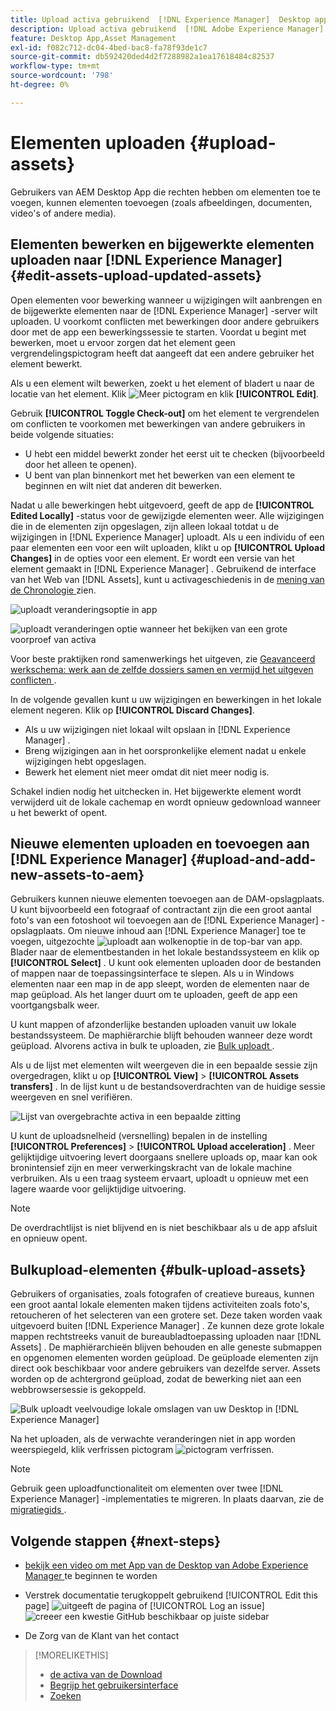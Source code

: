 ```yaml
---
title: Upload activa gebruikend  [!DNL Experience Manager]  Desktop app
description: Upload activa gebruikend  [!DNL Adobe Experience Manager]  Desktop app.
feature: Desktop App,Asset Management
exl-id: f082c712-dc04-4bed-bac8-fa78f93de1c7
source-git-commit: db592420ded4d2f7288982a1ea17618484c82537
workflow-type: tm+mt
source-wordcount: '798'
ht-degree: 0%

---
```


# Elementen uploaden {#upload-assets}

Gebruikers van AEM Desktop App die rechten hebben om elementen toe te voegen, kunnen elementen toevoegen (zoals afbeeldingen, documenten, video&#39;s of andere media).

## Elementen bewerken en bijgewerkte elementen uploaden naar [!DNL Experience Manager] {#edit-assets-upload-updated-assets}

Open elementen voor bewerking wanneer u wijzigingen wilt aanbrengen en de bijgewerkte elementen naar de [!DNL Experience Manager] -server wilt uploaden. U voorkomt conflicten met bewerkingen door andere gebruikers door met de app een bewerkingssessie te starten. Voordat u begint met bewerken, moet u ervoor zorgen dat het element geen vergrendelingspictogram heeft dat aangeeft dat een andere gebruiker het element bewerkt.

Als u een element wilt bewerken, zoekt u het element of bladert u naar de locatie van het element. Klik ![ Meer pictogram ](assets/do-not-localize/more2_da2.png) en klik **[!UICONTROL Edit]**.

Gebruik **[!UICONTROL Toggle Check-out]** om het element te vergrendelen om conflicten te voorkomen met bewerkingen van andere gebruikers in beide volgende situaties:

* U hebt een middel bewerkt zonder het eerst uit te checken (bijvoorbeeld door het alleen te openen).
* U bent van plan binnenkort met het bewerken van een element te beginnen en wilt niet dat anderen dit bewerken.

Nadat u alle bewerkingen hebt uitgevoerd, geeft de app de **[!UICONTROL Edited Locally]** -status voor de gewijzigde elementen weer. Alle wijzigingen die in de elementen zijn opgeslagen, zijn alleen lokaal totdat u de wijzigingen in [!DNL Experience Manager] uploadt. Als u een individu of een paar elementen een voor een wilt uploaden, klikt u op **[!UICONTROL Upload Changes]** in de opties voor een element. Er wordt een versie van het element gemaakt in [!DNL Experience Manager] . Gebruikend de interface van het Web van [!DNL Assets], kunt u activageschiedenis in de [ mening van de Chronologie ](https://experienceleague.adobe.com/en/docs/experience-manager-65/content/assets/using/activity-stream) zien.

![ uploadt veranderingsoptie in app ](assets/upload_changes_single1_da2.png " uploadt veranderingsoptie in app ")

![ uploadt veranderingen optie wanneer het bekijken van een grote voorproef van activa ](assets/upload_changes_single2_da2.png " veranderingen uploadt optie wanneer het bekijken van een grote voorproef van activa ")

Voor beste praktijken rond samenwerkings het uitgeven, zie [ Geavanceerd werkschema: werk aan de zelfde dossiers samen en vermijd het uitgeven conflicten ](#adv-workflow-collaborate-avoid-conflicts).

In de volgende gevallen kunt u uw wijzigingen en bewerkingen in het lokale element negeren. Klik op **[!UICONTROL Discard Changes]**.

* Als u uw wijzigingen niet lokaal wilt opslaan in [!DNL Experience Manager] .
* Breng wijzigingen aan in het oorspronkelijke element nadat u enkele wijzigingen hebt opgeslagen.
* Bewerk het element niet meer omdat dit niet meer nodig is.

Schakel indien nodig het uitchecken in. Het bijgewerkte element wordt verwijderd uit de lokale cachemap en wordt opnieuw gedownload wanneer u het bewerkt of opent.

## Nieuwe elementen uploaden en toevoegen aan [!DNL Experience Manager] {#upload-and-add-new-assets-to-aem}

Gebruikers kunnen nieuwe elementen toevoegen aan de DAM-opslagplaats. U kunt bijvoorbeeld een fotograaf of contractant zijn die een groot aantal foto&#39;s van een fotoshoot wil toevoegen aan de [!DNL Experience Manager] -opslagplaats. Om nieuwe inhoud aan [!DNL Experience Manager] toe te voegen, uitgezochte ![ uploadt aan wolkenoptie ](assets/do-not-localize/upload_to_cloud_da2.png) in de top-bar van app. Blader naar de elementbestanden in het lokale bestandssysteem en klik op **[!UICONTROL Select]** . U kunt ook elementen uploaden door de bestanden of mappen naar de toepassingsinterface te slepen. Als u in Windows elementen naar een map in de app sleept, worden de elementen naar de map geüpload. Als het langer duurt om te uploaden, geeft de app een voortgangsbalk weer.

<!-- ![Download progress bar for large-sized assets](assets/upload_status_da2.png "Download progress bar for large-sized assets")
-->

U kunt mappen of afzonderlijke bestanden uploaden vanuit uw lokale bestandssysteem. De maphiërarchie blijft behouden wanneer deze wordt geüpload. Alvorens activa in bulk te uploaden, zie [ Bulk uploadt ](#bulk-upload-assets).

Als u de lijst met elementen wilt weergeven die in een bepaalde sessie zijn overgedragen, klikt u op **[!UICONTROL View]** > **[!UICONTROL Assets transfers]** . In de lijst kunt u de bestandsoverdrachten van de huidige sessie weergeven en snel verifiëren.

![ Lijst van overgebrachte activa in een bepaalde zitting ](assets/assets_transfered_da2.png " Lijst van overgebrachte activa in een bepaalde zitting ")

U kunt de uploadsnelheid (versnelling) bepalen in de instelling **[!UICONTROL Preferences]** > **[!UICONTROL Upload acceleration]** . Meer gelijktijdige uitvoering levert doorgaans snellere uploads op, maar kan ook bronintensief zijn en meer verwerkingskracht van de lokale machine verbruiken. Als u een traag systeem ervaart, uploadt u opnieuw met een lagere waarde voor gelijktijdige uitvoering.

>[!NOTE]
>
>De overdrachtlijst is niet blijvend en is niet beschikbaar als u de app afsluit en opnieuw opent.

## Bulkupload-elementen {#bulk-upload-assets}

Gebruikers of organisaties, zoals fotografen of creatieve bureaus, kunnen een groot aantal lokale elementen maken tijdens activiteiten zoals foto&#39;s, retoucheren of het selecteren van een grotere set. Deze taken worden vaak uitgevoerd buiten [!DNL Experience Manager] . Ze kunnen deze grote lokale mappen rechtstreeks vanuit de bureaubladtoepassing uploaden naar [!DNL Assets] . De maphiërarchieën blijven behouden en alle geneste submappen en opgenomen elementen worden geüpload. De geüploade elementen zijn direct ook beschikbaar voor andere gebruikers van dezelfde server. Assets worden op de achtergrond geüpload, zodat de bewerking niet aan een webbrowsersessie is gekoppeld.

![ Bulk uploadt veelvoudige lokale omslagen van uw Desktop in [!DNL Experience Manager]](assets/upload_local_folders_da2.png " Bulk uploadt veelvoudige lokale omslagen van uw Desktop in Experience Manager ")

Na het uploaden, als de verwachte veranderingen niet in app worden weerspiegeld, klik verfrissen pictogram ![ pictogram ](assets/do-not-localize/refresh.png) verfrissen.

>[!NOTE]
>
>Gebruik geen uploadfunctionaliteit om elementen over twee [!DNL Experience Manager] -implementaties te migreren. In plaats daarvan, zie de [ migratiegids ](https://experienceleague.adobe.com/en/docs/experience-manager-65/content/assets/administer/assets-migration-guide).

## Volgende stappen {#next-steps}

* [ bekijk een video om met App van de Desktop van Adobe Experience Manager ](https://experienceleague.adobe.com/en/docs/experience-manager-learn/assets/creative-workflows/aem-desktop-app) te beginnen te worden

* Verstrek documentatie terugkoppelt gebruikend [!UICONTROL Edit this page] ![ uitgeeft de pagina ](assets/do-not-localize/edit-page.png) of [!UICONTROL Log an issue] ![ creeer een kwestie GitHub ](assets/do-not-localize/github-issue.png) beschikbaar op juiste sidebar

* De Zorg van de Klant van het contact [](https://experienceleague.adobe.com/?support-solution=General#support)

>[!MORELIKETHIS]
>
>* [ de activa van de Download ](/help/using/download-assets.md)
>* [ Begrijp het gebruikersinterface ](/help/using/user-interface.md)
>* [Zoeken](/help/using/search.md)
